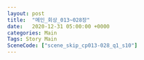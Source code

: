 ```yaml
---
layout: post
title:  "메인_회상_013~028장"
date:   2020-12-31 05:00:00 +0000
categories: Main
Tags: Story Main
SceneCode: ["scene_skip_cp013-028_q1_s10"]
---
```

